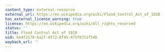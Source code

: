 ```yaml
---
content_type: external-resource
external_url: https://en.wikipedia.org/wiki/Flood_Control_Act_of_1928
has_external_license_warning: true
license: https://en.wikipedia.org/wiki/All_rights_reserved
status: ''
title: Flood Control Act of 1928
uid: be4f2178-6a2f-4572-8f45-471f6721f546
wayback_url: ''
---
```

